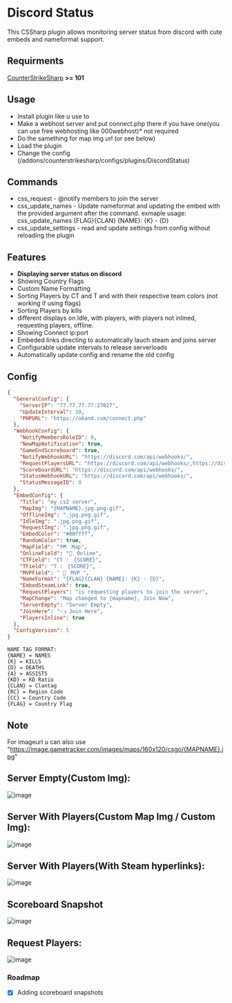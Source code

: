 # Discord Status
This CSSharp plugin allows monitoring server status from discord with cute embeds and nameformat support.

## Requirments
[CounterStrikeSharp](https://github.com/roflmuffin/CounterStrikeSharp/) **>= 101**

## Usage
- Install plugin like u use to
- Make a webhost server and put connect.php there if you have one(you can use free webhosting like 000webhost)* not required
- Do the samething for map img url (or see below)
- Load the plugin
- Change the config (/addons/counterstrikesharp/configs/plugins/DiscordStatus)
## Commands
- css_request - @notify members to join the server
- css_update_names - Update nameformat and updating the embed with the provided argument after the command. exmaple usage: css_update_names {FLAG}{CLAN} {NAME}: {K} - {D}
- css_update_settings - read and update settings from config without reloading the plugin
## Features
- **Displaying server status on discord**
- Showing Country Flags
- Custom Name Formatting
- Sorting Players by CT and T and with their respective team colors (not working if using flags)
- Sorting Players by kills
- different displays on Idle, with players, with players not inlined, requesting players, offline.
- Showing Connect ip:port
- Embeded links directing to automatically lauch steam and joins server
- Configurable update intervals to release serverloads
- Automatically update config and rename the old config

## Config
```json
{
  "GeneralConfig": {
    "ServerIP": "77.77.77.77:27027",
    "UpdateInterval": 30,
    "PHPURL": "https://okand.com/connect.php"
  },
  "WebhookConfig": {
    "NotifyMembersRoleID": 0,
    "NewMapNotification": true,
    "GameEndScoreboard": true,
    "NotifyWebhookURL": "https://discord.com/api/webhooks/",
    "RequestPlayersURL": "https://discord.com/api/webhooks/,https://discord.com/api/webhooks/",
    "ScoreboardURL": "https://discord.com/api/webhooks/",
    "StatusWebhookURL": "https://discord.com/api/webhooks/",
    "StatusMessageID": 0
  },
  "EmbedConfig": {
    "Title": "my cs2 server",
    "MapImg": "{MAPNAME}.jpg.png.gif",
    "OfflineImg": ".jpg.png.gif",
    "IdleImg": ".jpg.png.gif",
    "RequestImg": ".jpg.png.gif",
    "EmbedColor": "#00ffff",
    "RandomColor": true,
    "MapField": "🗺️ㅤMap",
    "OnlineField": "👥ㅤOnline",
    "CTField": "CT :ㅤ{SCORE}",
    "TField": "T :ㅤ{SCORE}",
    "MVPField": " 👑ㅤMVP ",
    "NameFormat": "{FLAG}{CLAN} {NAME}: {K} - {D}",
    "EmbedSteamLink": true,
    "RequestPlayers": "is requesting players to join the server",
    "MapChange": "Map changed to {mapname}, Join Now",
    "ServerEmpty": "Server Empty",
    "JoinHere": "👈 Join Here",
    "PlayersInline": true
  },
  "ConfigVersion": 5
}
```
```
NAME TAG FORMAT:
{NAME} = NAMES
{K} = KILLS
{D} = DEATHS
{A} = ASSISTS
{KD} = KD Ratio
{CLAN} = Clantag
{RC} = Region Code
{CC} = Country Code
{FLAG} = Country Flag
```
## Note
For imageurl u can also use "https://image.gametracker.com/images/maps/160x120/csgo/{MAPNAME}.jpg"

## Server Empty(Custom Img):
![image](https://github.com/Tian7777/DiscordStatus/assets/41808115/1b64768f-7ebe-4020-957c-8f9b514f988b)
## Server With Players(Custom Map Img / Custom Img):
![image](https://github.com/Tian7777/DiscordStatus/assets/41808115/0bba2635-886c-47ac-a7b6-c49b7fc0f53e)
## Server With Players(With Steam hyperlinks):
![image](https://github.com/Tian7777/DiscordStatus/assets/41808115/a7e93c64-e76b-403e-99a2-3e3fd0809f3a)
## Scoreboard Snapshot
![image](https://github.com/Tian7777/DiscordStatus/assets/41808115/dd4b28dd-e30c-4173-84c8-eb1c8aaca074)
## Request Players:
![image](https://github.com/Tian7777/DiscordStatus/assets/41808115/e50e0298-0581-485f-a1d6-46c6d9421bbd)

### Roadmap
- [x] Adding scoreboard snapshots 
